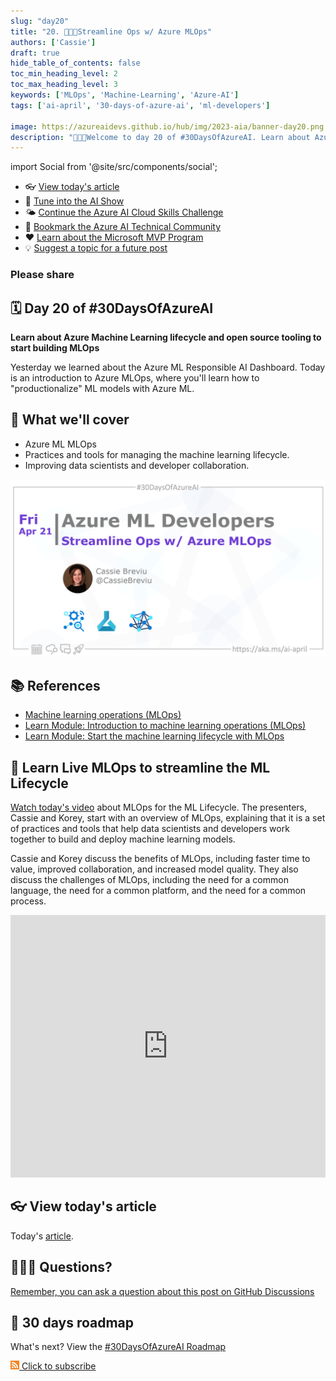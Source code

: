 ```yaml
---
slug: "day20"
title: "20. 🧑🏽‍🔬Streamline Ops w/ Azure MLOps"
authors: ['Cassie']
draft: true
hide_table_of_contents: false
toc_min_heading_level: 2
toc_max_heading_level: 3
keywords: ['MLOps', 'Machine-Learning', 'Azure-AI']
tags: ['ai-april', '30-days-of-azure-ai', 'ml-developers']

image: https://azureaidevs.github.io/hub/img/2023-aia/banner-day20.png
description: "🧑🏽‍🔬Welcome to day 20 of #30DaysOfAzureAI. Learn about Azure Machine Learning lifecycle and open source tooling to start building MLOps https://azureaidevs.github.io/hub/2023-aia/day20"
---
```


import Social from '@site/src/components/social';

<head>

  <meta name="twitter:url" content="https://azureaidevs.github.io/hub/2023-aia/day20" />
  <meta name="twitter:title" content="Streamline Ops w/ Azure MLOps" />
  <meta name="twitter:description" content="🧑🏽‍🔬Welcome to day 20 of #30DaysOfAzureAI. Learn about Azure Machine Learning lifecycle and open source tooling to start building MLOps" />
  <meta name="twitter:image" content="https://azureaidevs.github.io/hub/img/2023-aia/banner-day20.png" />
  <meta name="twitter:card" content="summary_large_image" />

  <meta property="og:url" content="https://azureaidevs.github.io/hub/2023-aia/day20" />
  <meta property="og:title" content="Streamline Ops w/ Azure MLOps" />
  <meta property="og:description" content="🧑🏽‍🔬Welcome to day 20 of #30DaysOfAzureAI. Learn about Azure Machine Learning lifecycle and open source tooling to start building MLOps" />
  <meta property="og:image" content="https://azureaidevs.github.io/hub/img/2023-aia/banner-day20.png" />
  <meta property="og:type" content="article" />
  <meta property="og:site_name" content="Azure AI Developer" />

  <link rel="canonical" href="https://learn.microsoft.com/events/ignite-2022/cll99-learn-live-start-machine-learning-lifecycle-with-mlops?WT.mc_id=aiml-89446-dglover"  />

</head>

- 👓 [View today's article](https://learn.microsoft.com/events/ignite-2022/cll99-learn-live-start-machine-learning-lifecycle-with-mlops?WT.mc_id=aiml-89446-dglover)
- 🍿 [Tune into the AI Show](https://aka.ms/ai-april-ai-show)
- 🌤️ [Continue the Azure AI Cloud Skills Challenge](https://aka.ms/30-days-of-azure-ai-challenge)
- 🏫 [Bookmark the Azure AI Technical Community](https://techcommunity.microsoft.com/t5/artificial-intelligence-and/ct-p/AI)
- ❤️ [Learn about the Microsoft MVP Program](https://aka.ms/ai-april-mvp-program)
- 💡 [Suggest a topic for a future post](https://github.com/AzureAiDevs/hub/discussions/categories/call-for-content)

### Please share

<Social
    page_url="https://azureaidevs.github.io/hub/2023-aia/day20"
    image_url="https://azureaidevs.github.io/hub/img/2023-aia/banner-day20.png"
    title="Streamline Ops w/ Azure MLOps"
    description= "🧑🏽‍🔬Day 20 of #30DaysOfAzureAI. Unleash your #MachineLearning potential! Join Cassie and Korey in today's #LearnLive and discover #Azure MLOps. Streamline your ML lifecycle with open source tooling, and take your models to the next level!"
    hashtags="AI,AzureMLOps"
    hashtag="#30DaysOfAzureAi"
/>

## 🗓️ Day 20 of #30DaysOfAzureAI

<!-- README
The following description is also used for the tweet. So it should be action oriented and grab attention 
If you update the description, please update the description: in the frontmatter as well.
-->

**Learn about Azure Machine Learning lifecycle and open source tooling to start building MLOps**

<!-- README
The following is the intro to the post. It should be a short teaser for the post.
-->

Yesterday we learned about the Azure ML Responsible AI Dashboard. Today is an introduction to Azure MLOps, where you'll learn how to "productionalize" ML models with Azure ML.

## 🎯 What we'll cover

<!-- README
The following list is the main points of the post. There should be 3-4 main points.
 -->


- Azure ML MLOps
- Practices and tools for managing the machine learning lifecycle.
- Improving data scientists and developer collaboration.

<!-- 
- Main point 1
- Main point 2
- Main point 3 
- Main point 4
-->

[![Image banner for day 20](./../../static/img/2023-aia/banner-day20.png)](https://learn.microsoft.com/events/ignite-2022/cll99-learn-live-start-machine-learning-lifecycle-with-mlops?WT.mc_id=aiml-89446-dglover)


<!-- README
Add or update a list relevant references here. These could be links to other blog posts, Microsoft Learn Module, videos, or other resources.
-->



## 📚 References

- [Machine learning operations (MLOps)](https://azure.microsoft.com/products/machine-learning/mlops/#features?WT.mc_id=aiml-89446-dglover)
- [Learn Module: Introduction to machine learning operations (MLOps)](https://learn.microsoft.com/training/paths/introduction-machine-learn-operations?WT.mc_id=aiml-89446-dglover)
- [Learn Module: Start the machine learning lifecycle with MLOps](https://learn.microsoft.com/training/modules/start-ml-lifecycle-mlops?WT.mc_id=aiml-89446-dglover)


<!-- README
The following is the body of the post. It should be an overview of the post that you are referencing.
See the Learn More section, if you supplied a canonical link, then will be displayed here.
-->


## 🚌 Learn Live MLOps to streamline the ML Lifecycle

[Watch today's video](https://learn.microsoft.com/events/ignite-2022/cll99-learn-live-start-machine-learning-lifecycle-with-mlops?WT.mc_id=aiml-89446-dglover) about MLOps for the ML Lifecycle. The presenters, Cassie and Korey, start with an overview of MLOps, explaining that it is a set of practices and tools that help data scientists and developers work together to build and deploy machine learning models.

Cassie and Korey discuss the benefits of MLOps, including faster time to value, improved collaboration, and increased model quality. They also discuss the challenges of MLOps, including the need for a common language, the need for a common platform, and the need for a common process.

<iframe width="100%" height="420" src="https://www.youtube.com/embed/MYP3Bmsncq4" title="YouTube video player" frameborder="0" allow="accelerometer; autoplay; clipboard-write; encrypted-media; gyroscope; picture-in-picture; web-share" allowfullscreen></iframe>

## 👓 View today's article

Today's [article](https://learn.microsoft.com/events/ignite-2022/cll99-learn-live-start-machine-learning-lifecycle-with-mlops?WT.mc_id=aiml-89446-dglover).


## 🙋🏾‍♂️ Questions?

[Remember, you can ask a question about this post on GitHub Discussions](https://github.com/AzureAiDevs/hub/discussions/categories/azure-ml-developers)

## 📍 30 days roadmap

What's next? View the [#30DaysOfAzureAI Roadmap](/hub/roadmap/30days)

[![The image is the RSS feed available icon](./../../static/img/2023-aia/rss.png) Click to subscribe](https://azureaidevs.github.io/hub/2023-aia/rss.xml)
